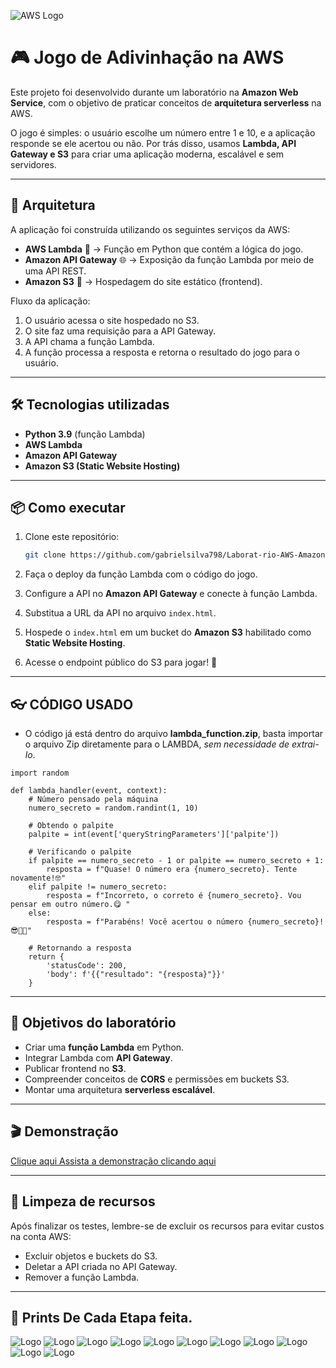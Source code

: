 ![AWS Logo](https://camo.githubusercontent.com/ecb07957af8fa1dafd763103a2732a8c156a607bb4cd9f13fe98176f91246756/68747470733a2f2f75706c6f61642e77696b696d656469612e6f72672f77696b6970656469612f636f6d6d6f6e732f392f39332f416d617a6f6e5f5765625f53657276696365735f4c6f676f2e737667)

# 🎮 Jogo de Adivinhação na AWS  

Este projeto foi desenvolvido durante um laboratório na **Amazon Web Service**, com o objetivo de praticar conceitos de **arquitetura serverless** na AWS.  

O jogo é simples: o usuário escolhe um número entre 1 e 10, e a aplicação responde se ele acertou ou não. Por trás disso, usamos **Lambda, API Gateway e S3** para criar uma aplicação moderna, escalável e sem servidores.  

---

## 🚀 Arquitetura  

A aplicação foi construída utilizando os seguintes serviços da AWS:  

- **AWS Lambda** 🐍 → Função em Python que contém a lógica do jogo.  
- **Amazon API Gateway** 🌐 → Exposição da função Lambda por meio de uma API REST.  
- **Amazon S3** 📂 → Hospedagem do site estático (frontend).  

Fluxo da aplicação:  

1. O usuário acessa o site hospedado no S3.  
2. O site faz uma requisição para a API Gateway.  
3. A API chama a função Lambda.  
4. A função processa a resposta e retorna o resultado do jogo para o usuário.  

---

## 🛠️ Tecnologias utilizadas  

- **Python 3.9** (função Lambda)  
- **AWS Lambda**  
- **Amazon API Gateway**  
- **Amazon S3 (Static Website Hosting)**  

---

## 📦 Como executar  

1. Clone este repositório:  
   ```bash
   git clone https://github.com/gabrielsilva798/Laborat-rio-AWS-Amazon-Web-Service---Jogo-de-Adivinha-o-com-AWS-Lambda-API-Gateway-e-S3.git
   ```

2. Faça o deploy da função Lambda com o código do jogo.  
3. Configure a API no **Amazon API Gateway** e conecte à função Lambda.  
4. Substitua a URL da API no arquivo `index.html`.  
5. Hospede o `index.html` em um bucket do **Amazon S3** habilitado como **Static Website Hosting**.  
6. Acesse o endpoint público do S3 para jogar! 🎉  

---
## 👓 CÓDIGO USADO
* O código já está dentro do arquivo **lambda_function.zip**, basta importar o arquivo Zip diretamente para o LAMBDA, <i>sem necessidade de extrai-lo</i>.
```
import random

def lambda_handler(event, context):
    # Número pensado pela máquina
    numero_secreto = random.randint(1, 10)
    
    # Obtendo o palpite
    palpite = int(event['queryStringParameters']['palpite'])
    
    # Verificando o palpite
    if palpite == numero_secreto - 1 or palpite == numero_secreto + 1:
        resposta = f"Quase! O número era {numero_secreto}. Tente novamente!🤓"
    elif palpite != numero_secreto:
        resposta = f"Incorreto, o correto é {numero_secreto}. Vou pensar em outro número.😋 "
    else:
        resposta = f"Parabéns! Você acertou o número {numero_secreto}!😎🤜🤛"

    # Retornando a resposta
    return {
        'statusCode': 200,
        'body': f'{{"resultado": "{resposta}"}}'
    }
```
---
## 🎯 Objetivos do laboratório  

- Criar uma **função Lambda** em Python.  
- Integrar Lambda com **API Gateway**.  
- Publicar frontend no **S3**.  
- Compreender conceitos de **CORS** e permissões em buckets S3.  
- Montar uma arquitetura **serverless escalável**.  

---

## 🎬 Demonstração  

<a href="https://youtu.be/GIPgTv5JRyY" target="_blank">Clique aqui
Assista a demonstração clicando aqui
</a>


---

## 🧹 Limpeza de recursos  

Após finalizar os testes, lembre-se de excluir os recursos para evitar custos na conta AWS:  

- Excluir objetos e buckets do S3.  
- Deletar a API criada no API Gateway.  
- Remover a função Lambda.  

---

## 📸 Prints  De Cada Etapa feita.
![Logo](imagens/Captura1.png)
![Logo](imagens/Captura2.png)
![Logo](imagens/Captura3.png)
![Logo](imagens/Captura4.png)
![Logo](imagens/Captura5.png)
![Logo](imagens/Captura6.png)
![Logo](imagens/Captura7.png)
![Logo](imagens/Captura8.png)
![Logo](imagens/Captura9.png)
![Logo](imagens/Captura10.png)
![Logo](imagens/Captura11.png)
